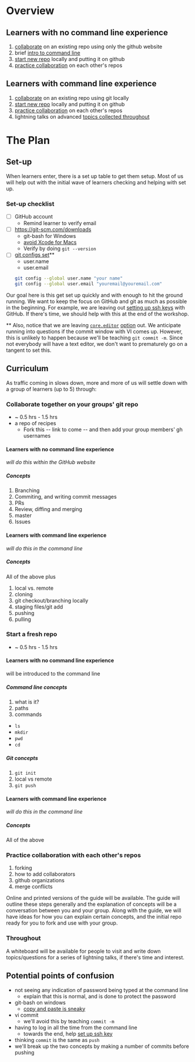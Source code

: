 # Overview

## Learners with no command line experience

1. [collaborate](#collaborate-together-on-your-groups-git-repo) on an existing repo using only the github website
1. brief [intro to command line](#command-line-concepts)
1. [start new repo](#start-a-fresh-repo) locally and putting it on github
1. [practice collaboration](#practice-collaboration-with-each-others-repos) on each other's repos

## Learners with command line experience

1. [collaborate](#collaborate-together-on-your-groups-git-repo) on an existing repo using git locally
1. [start new repo](#start-a-fresh-repo) locally and putting it on github
1. [practice collaboration](#practice-collaboration-with-each-others-repos) on each other's repos
1. lightning talks on advanced [topics collected throughout](#throughout)

# The Plan

## Set-up

When learners enter, there is a set up table to get them setup.  Most of us will help out with the initial wave of learners checking and helping with set up.

### Set-up checklist

- [ ] GitHub account
  * Remind learner to verify email
- [ ] https://git-scm.com/downloads
  * git-bash for Windows
  * [avoid Xcode for Macs](http://blog.bobbyallen.me/2014/03/07/how-to-install-git-without-having-to-install-xcode-on-macosx/)
  * Verify by doing `git --version`
- [ ] [git configs set](https://git-scm.com/book/en/v2/Getting-Started-First-Time-Git-Setup#Your-Identity)**
  * user.name
  * user.email
  ```bash
  git config --global user.name "your name"
  git config --global user.email "youremail@youremail.com"
  ```

Our goal here is this get set up quickly and with enough to hit the ground running.  We want to keep the focus on GitHub and git as much as possible in the beginning.  For example, we are leaving out [setting up ssh keys](https://help.github.com/articles/generating-an-ssh-key/) with GitHub.  If there's time, we should help with this at the end of the workshop.

** Also, notice that we are leaving [`core.editor`](https://help.github.com/articles/associating-text-editors-with-git/) [option](https://git-scm.com/book/en/v2/Getting-Started-First-Time-Git-Setup#Your-Editor) out.  We anticipate running into questions if the commit window with VI comes up.  However, this is unlikely to happen because we'll be teaching `git commit -m`.  Since not everybody will have a text editor, we don't want to prematurely go on a tangent to set this.

## Curriculum

As traffic coming in slows down, more and more of us will settle down with a group of learners (up to 5) through:

### Collaborate together on your groups' git repo
  * ~ 0.5 hrs - 1.5 hrs
  * a repo of recipes
    * Fork this -- link to come -- and then add your group members' gh usernames

#### Learners with no command line experience
*will do this within the GitHub website*

##### Concepts

1. Branching
1. Commiting, and writing commit messages
1. PRs
1. Review, diffing and merging
1. master
1. Issues

#### Learners with command line experience
*will do this in the command line*

##### Concepts
All of the above plus

1. local vs. remote
1. cloning
1. git checkout/branching locally
1. staging files/git add
1. pushing
1. pulling

### Start a fresh repo
  * ~ 0.5 hrs - 1.5 hrs

#### Learners with no command line experience
will be introduced to the command line

##### Command line concepts

1. what is it?
1. paths
1. commands
  * `ls`
  * `mkdir`
  * `pwd`
  * `cd`

##### Git concepts

1. `git init`
1. local vs remote
1. `git push`

#### Learners with command line experience
*will do this in the command line*

##### Concepts

All of the above

### Practice collaboration with each other's repos

1. forking
1. how to add collaborators
1. github organizations
1. merge conflicts

Online and printed versions of the guide will be available.  The guide will outline these steps generally and the explanation of concepts will be a conversation between you and your group.  Along with the guide, we will have ideas for how you can explain certain concepts, and the initial repo ready for you to fork and use with your group.

### Throughout

A whiteboard will be available for people to visit and write down topics/questions for a series of lightning talks, if there's time and interest.

## Potential points of confusion

* not seeing any indication of password being typed at the command line
  * explain that this is normal, and is done to protect the password
* git-bash on windows
  * [copy and paste is sneaky](http://stackoverflow.com/questions/2304372/how-do-you-copy-and-paste-into-git-bash)
* vi commit
  * we'll avoid this by teaching `commit -m`
* having to log in all the time from the command line
  * towards the end, help [set up ssh key](https://help.github.com/articles/generating-an-ssh-key/)
* thinking `commit` is the same as `push` 
 * we'll break up the two concepts by making a number of commits before pushing
